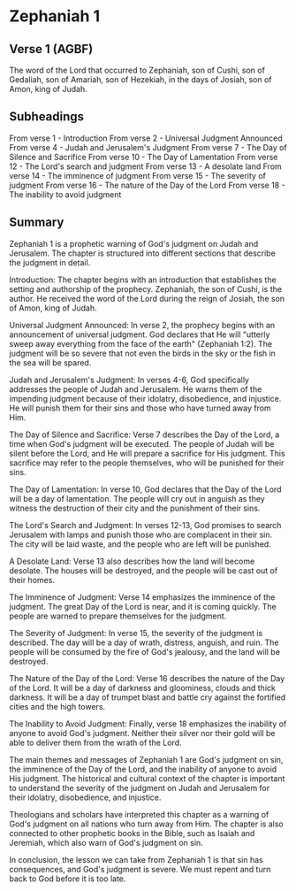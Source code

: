 # Zephaniah 1

## Verse 1 (AGBF)

The word of the Lord that occurred to Zephaniah, son of Cushi, son of Gedaliah, son of Amariah, son of Hezekiah, in the days of Josiah, son of Amon, king of Judah.

## Subheadings

From verse 1 - Introduction
From verse 2 - Universal Judgment Announced
From verse 4 - Judah and Jerusalem's Judgment
From verse 7 - The Day of Silence and Sacrifice
From verse 10 - The Day of Lamentation
From verse 12 - The Lord's search and judgment
From verse 13 - A desolate land
From verse 14 - The imminence of judgment
From verse 15 - The severity of judgment
From verse 16 - The nature of the Day of the Lord
From verse 18 - The inability to avoid judgment

## Summary

Zephaniah 1 is a prophetic warning of God's judgment on Judah and Jerusalem. The chapter is structured into different sections that describe the judgment in detail.

Introduction: The chapter begins with an introduction that establishes the setting and authorship of the prophecy. Zephaniah, the son of Cushi, is the author. He received the word of the Lord during the reign of Josiah, the son of Amon, king of Judah.

Universal Judgment Announced: In verse 2, the prophecy begins with an announcement of universal judgment. God declares that He will "utterly sweep away everything from the face of the earth" (Zephaniah 1:2). The judgment will be so severe that not even the birds in the sky or the fish in the sea will be spared.

Judah and Jerusalem's Judgment: In verses 4-6, God specifically addresses the people of Judah and Jerusalem. He warns them of the impending judgment because of their idolatry, disobedience, and injustice. He will punish them for their sins and those who have turned away from Him.

The Day of Silence and Sacrifice: Verse 7 describes the Day of the Lord, a time when God's judgment will be executed. The people of Judah will be silent before the Lord, and He will prepare a sacrifice for His judgment. This sacrifice may refer to the people themselves, who will be punished for their sins.

The Day of Lamentation: In verse 10, God declares that the Day of the Lord will be a day of lamentation. The people will cry out in anguish as they witness the destruction of their city and the punishment of their sins.

The Lord's Search and Judgment: In verses 12-13, God promises to search Jerusalem with lamps and punish those who are complacent in their sin. The city will be laid waste, and the people who are left will be punished.

A Desolate Land: Verse 13 also describes how the land will become desolate. The houses will be destroyed, and the people will be cast out of their homes.

The Imminence of Judgment: Verse 14 emphasizes the imminence of the judgment. The great Day of the Lord is near, and it is coming quickly. The people are warned to prepare themselves for the judgment.

The Severity of Judgment: In verse 15, the severity of the judgment is described. The day will be a day of wrath, distress, anguish, and ruin. The people will be consumed by the fire of God's jealousy, and the land will be destroyed.

The Nature of the Day of the Lord: Verse 16 describes the nature of the Day of the Lord. It will be a day of darkness and gloominess, clouds and thick darkness. It will be a day of trumpet blast and battle cry against the fortified cities and the high towers.

The Inability to Avoid Judgment: Finally, verse 18 emphasizes the inability of anyone to avoid God's judgment. Neither their silver nor their gold will be able to deliver them from the wrath of the Lord.

The main themes and messages of Zephaniah 1 are God's judgment on sin, the imminence of the Day of the Lord, and the inability of anyone to avoid His judgment. The historical and cultural context of the chapter is important to understand the severity of the judgment on Judah and Jerusalem for their idolatry, disobedience, and injustice.

Theologians and scholars have interpreted this chapter as a warning of God's judgment on all nations who turn away from Him. The chapter is also connected to other prophetic books in the Bible, such as Isaiah and Jeremiah, which also warn of God's judgment on sin.

In conclusion, the lesson we can take from Zephaniah 1 is that sin has consequences, and God's judgment is severe. We must repent and turn back to God before it is too late.
